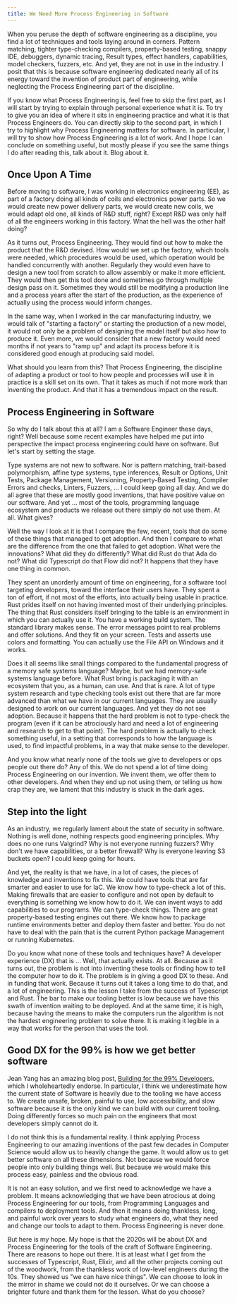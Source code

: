 ```yaml
---
title: We Need More Process Engineering in Software
---
```

When you peruse the depth of software engineering as a discipline, you find a
lot of techniques and tools laying around in corners. Pattern matching, tighter
type-checking compilers, property-based testing, snappy IDE, debuggers, dynamic
tracing, Result types, effect handlers, capabilities, model checkers, fuzzers,
etc. And yet, they are not in use in the industry. I posit that this is because
software engineering dedicated nearly all of its energy toward the invention of
product part of engineering, while neglecting the Process Engineering part of
the discipline.
<!--more-->

If you know what Process Engineering is, feel free to skip the first part, as I
will start by trying to explain through personal experience what it is. To try
to give you an idea of where it sits in engineering practice and what it is that
Process Engineers do. You can directly skip to the second part, in which I try
to highlight why Process Engineering matters for software. In particular, I will
try to show how Process Engineering is a lot of work. And I hope I can conclude
on something useful, but mostly please if you see the same things I do after
reading this, talk about it. Blog about it.

## Once Upon A Time

Before moving to software, I was working in electronics engineering (EE), as
part of a factory doing all kinds of coils and electronics power parts. So we
would create new power delivery parts, we would create new coils, we would adapt
old one, all kinds of R&D stuff, right? Except R&D was only half of all the
engineers working in this factory. What the hell was the other half doing?

As it turns out, Process Engineering. They would find out how to make
the product that the R&D devised. How would we set up the factory, which tools
were needed, which procedures would be used, which operation would be handled
concurrently with another. Regularly they would even have to design a new tool
from scratch to allow assembly or make it more efficient. They would then get
this tool done and sometimes go through multiple design pass on it. Sometimes they
would still be modifying a production line and a process years after the start
of the production, as the experience of actually using the process would inform
changes.

In the same way, when I worked in the car manufacturing industry, we would
talk of "starting a factory" or starting the production of a new model, it would
not only be a problem of designing the model itself but also how to produce it.
Even more, we would consider that a new factory would need months if not years
to "ramp up" and adapt its process before it is considered good enough at
producing said model.

What should you learn from this? That Process Engineering, the discipline of
adapting a product or tool to how people and processes will use it in
practice is a skill set on its own. That it takes as much if not more work than
inventing the product. And that it has a tremendous impact on the result.

## Process Engineering in Software

So why do I talk about this at all? I am a Software Engineer these days, right?
Well because some recent examples have helped me put into perspective the impact
process engineering could have on software. But let's start by setting the stage.

Type systems are not new to software. Nor is pattern matching, trait-based
polymorphism, affine type systems, type inferences, Result or Options, Unit
Tests, Package Management, Versioning, Property-Based Testing, Compiler Errors
and checks, Linters, Fuzzers, ... I could keep going all day. And we do all
agree that these are mostly good inventions, that have positive value on our
software. And yet ... most of the tools, programming language ecosystem and
products we release out there simply do not use them. At all. What gives?

Well the way I look at it is that I compare the few, recent, tools that do some
of these things that managed to get adoption. And then I compare to what are the
difference from the one that failed to get adoption. What were the innovations?
What did they do differently? What did Rust do that Ada do not? What did
Typescript do that Flow did not? It happens that they have one thing in common.

They spent an unorderly amount of time on engineering, for a software tool
targeting developers, toward the interface their users have. They spent
a ton of effort, if not most of the efforts, into actually being usable in
practice. Rust prides itself on not having invented most of their underlying
principles. The thing that Rust considers itself bringing to the table is an
environment in which you can actually use it. You have a working build system.
The standard library makes sense. The error messages point to real problems and
offer solutions. And they fit on your screen. Tests and asserts use colors and
formatting. You can actually use the File API on Windows and it works.

Does it all seems like small things compared to the fundamental progress of a
memory safe systems language? Maybe, but we had memory-safe systems
language before. What Rust bring is packaging it with an ecosystem that you, as
a human, can use. And that is rare. A lot of type system research and type
checking tools exist out there that are far more advanced than what we have in
our current languages. They are usually designed to work on our current
languages. And yet they do not see adoption. Because it happens that the hard
problem is not to type-check the program (even if it can be atrociously hard and
need a lot of engineering and research to get to that point). The hard problem
is actually to check something useful, in a setting that corresponds to how the
language is used, to find impactful problems, in a way that
make sense to the developer.

And you know what nearly none of the tools we give to developers or ops people out
there do? Any of this. We do not spend a lot of time doing Process Engineering
on our invention. We invent them, we offer them to other developers. And when
they end up not using them, or telling us how crap they are, we lament that this
industry is stuck in the dark ages.

## Step into the light

As an industry, we regularly lament about the state of security in software.
Nothing is well done, nothing respects good engineering principles. Why does
no one runs Valgrind? Why is not everyone running fuzzers? Why don't we have
capabilities, or a better firewall? Why is everyone leaving S3 buckets open? I
could keep going for hours.

And yet, the reality is that we have, in a lot of cases, the pieces of knowledge
and inventions to fix this. We could have tools that are far smarter and easier
to use for IaC. We know how to type-check a lot of this. Making firewalls that
are easier to configure and not open by default to everything is something we
know how to do it. We can invent ways to add capabilities to our programs. We
can type-check things. There are great property-based testing engines out there.
We know how to package runtime environments better and deploy them faster and
better. You do not have to deal with the pain that is the current Python package
Management or running Kubernetes.

Do you know what none of these tools and techniques have? A developer experience
(DX) that is ... Well, that actually exists. At all. Because as it turns out,
the problem is not into inventing these tools or finding how to tell the
computer how to do it. The problem is in giving a good DX to these. And in
funding that work. Because it turns out it takes a long time to do that, and a
lot of engineering. This is the lesson I take from the success of Typescript and
Rust. The bar to make our tooling better is low because we have this swath of
invention waiting to be deployed. And at the same time, it is high, because
having the means to make the computers run the algorithm is not the hardest
engineering problem to solve there. It is making it legible in a way that works
for the person that uses the tool.

## Good DX for the 99% is how we get better software

Jean Yang has an amazing blog post, [Building for the 99%
Developers](https://future.com/software-development-building-for-99-developers/),
which I wholeheartedly endorse. In particular, I think we underestimate how the
current state of Software is heavily due to the tooling we have access to. We
create unsafe, broken, painful to use, low accessibility, and slow software because
it is the only kind we can build with our current tooling. Doing
differently forces so much pain on the engineers that most developers simply
cannot do it.

I do not think this is a fundamental reality. I think applying Process
Engineering to our amazing inventions of the past few decades in Computer
Science would allow us to heavily change the game. It would allow us to get
better software on all these dimensions. Not because we would force people into
only building things well. But because we would make this process easy,
painless and the obvious road.

It is not an easy solution, and we first need to acknowledge we have a problem.
It means acknowledging that we have been atrocious at doing Process Engineering
for our tools, from Programming Languages and compilers to deployment tools. And
then it means doing thankless, long, and painful work over years to study what
engineers do, what they need and change our tools to adapt to them. Process
Engineering is never done.

But here is my hope. My hope is that the 2020s will be about DX and Process
Engineering for the tools of the craft of Software Engineering. There are
reasons to hope out there. It is at least what I get from the successes of
Typescript, Rust, Elixir, and all the other projects coming out of the woodwork,
from the thankless work of low-level engineers during the 10s. They showed us
"we can have nice things". We can choose to look in the mirror in shame we could
not do it ourselves. Or we can choose a brighter future and thank them for the
lesson. What do you choose?
